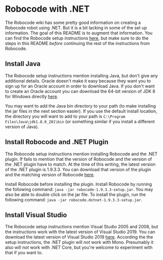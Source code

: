 # Robocode with .NET
The Robocode wiki has some pretty good information on creating a Robocode robot using .NET.
But it is a bit lacking in some of the set up information.
The goal of this README is to augment that information.
You can find the Robocode setup instructions [here](), but make sure to do the steps in this README _before_ continuing the rest of the instructions from Robocode.

## Install Java
The Robocode setup instructions mention installing Java, but don't give any additional details.
Oracle doesn't make it easy because they want you to sign up for an Oracle account in order to download Java.
If you don't want to create an Oracle account you can download the 64-bit version of JDK 8 for Windows directly [here](https://download.oracle.com/otn-pub/java/jdk/8u281-b09/89d678f2be164786b292527658ca1605/jdk-8u281-windows-x64.exe).

You may want to add the Java bin directory to your path (to make installing the jar files in the next section easier).
If you use the default install location, the directory you will want to add to your path is `C:\Program Files\Java\jdk1.8.0_281\bin` (or something similar if you install a different version of Java).

## Install Robocode and .NET Plugin
The Robocode setup instructions mention installing Robocode and the .NET plugin.
If fails to mention that the version of Robocode and the version of the .NET plugin have to match.
At the time of this writing, the latest version of the .NET plugin is 1.9.3.3.
You can download that version of the plugin and the matching version of Robocode [here](https://sourceforge.net/projects/robocode/files/robocode/1.9.3.3/).

Install Robocode before installing the plugin. Install Robocode by running the following command: `java -jar robocode-1.9.3.3-setup.jar`.
You may also be able to double click on the jar file.
To install the plugin, run the following command: `java -jar robocode.dotnet-1.9.3.3-setup.jar`.

## Install Visual Studio
The Robocode setup instructions mention Visual Studio 2005 and 2008, but the instructions work with the latest version of Visual Studio 2019.
You can download the latest version of Visual Studio 2019 [here](https://visualstudio.microsoft.com/vs/community/).
According the the setup instructions, the .NET plugin will _not_ work with Mono.
Presumably it also will _not_ work with .NET Core, but you're welcome to experiment with that if you want to.